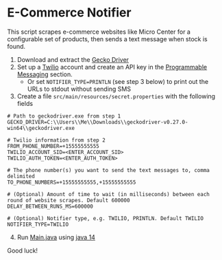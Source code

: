 # E-Commerce Notifier

This script scrapes e-commerce websites like Micro Center for a configurable set of products,
 then sends a text message when stock is found.

1. Download and extract the [Gecko Driver](https://github.com/mozilla/geckodriver/releases)
2. Set up a [Twilio](https://www.twilio.com/) account and create an API key in the
 [Programmable Messaging](https://www.twilio.com/console/sms/dashboard) section.
   * Or set `NOTIFIER_TYPE=PRINTLN` (see step 3 below) to print out the URLs to stdout without sending SMS
3. Create a file `src/main/resources/secret.properties` with the following fields
```properties
# Path to geckodriver.exe from step 1
GECKO_DRIVER=C:\\Users\\Me\\Downloads\\geckodriver-v0.27.0-win64\\geckodriver.exe

# Twilio information from step 2
FROM_PHONE_NUMBER=+15555555555
TWILIO_ACCOUNT_SID=<ENTER_ACCOUNT_SID>
TWILIO_AUTH_TOKEN=<ENTER_AUTH_TOKEN>

# The phone number(s) you want to send the text messages to, comma delimited
TO_PHONE_NUMBERS=+15555555555,+15555555555

# (Optional) Amount of time to wait (in milliseconds) between each round of website scrapes. Default 600000
DELAY_BETWEEN_RUNS_MS=600000

# (Optional) Notifier type, e.g. TWILIO, PRINTLN. Default TWILIO
NOTIFIER_TYPE=TWILIO
```
4. Run [Main.java](src/main/java/me/bcoffield/ecn/Main.java) using [java 14](https://jdk.java.net/)

Good luck!
